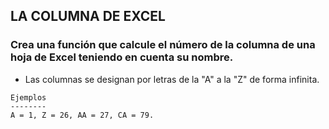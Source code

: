 ## LA COLUMNA DE EXCEL

### Crea una función que calcule el número de la columna de una hoja de Excel teniendo en cuenta su nombre.

- Las columnas se designan por letras de la "A" a la "Z" de forma infinita.

```
Ejemplos
-------- 
A = 1, Z = 26, AA = 27, CA = 79.